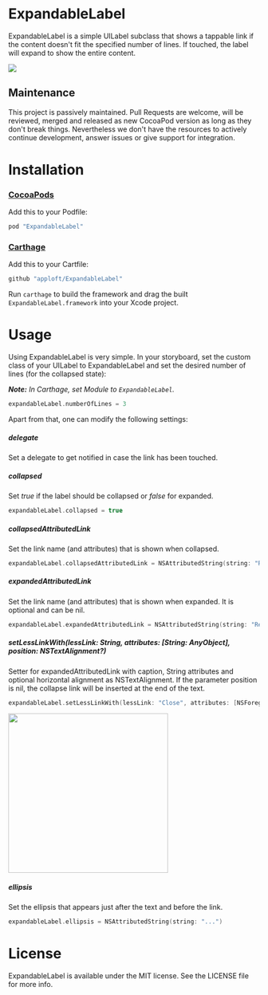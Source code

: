 # ExpandableLabel
ExpandableLabel is a simple UILabel subclass that shows a tappable link if the content doesn't fit the specified number of lines. If touched, the label will expand to show the entire content.

<img src="https://raw.githubusercontent.com/apploft/ExpandableLabel/master/Resources/ExpandableLabel.gif">

## Maintenance
This project is passively maintained. Pull Requests are welcome, will be reviewed, merged and released as new CocoaPod version as long as they don't break things.
Nevertheless we don't have the resources to actively continue development, answer issues or give support for integration.

# Installation

### [CocoaPods](https://guides.cocoapods.org/using/using-cocoapods.html)

Add this to your Podfile:

```ruby
pod "ExpandableLabel"
```

### [Carthage](https://github.com/Carthage/Carthage)

Add this to your Cartfile:

```ruby
github "apploft/ExpandableLabel"
```

Run `carthage` to build the framework and drag the built `ExpandableLabel.framework` into your Xcode project.

# Usage
Using ExpandableLabel is very simple. In your storyboard, set the custom class of your UILabel to ExpandableLabel and set the desired number of lines (for the collapsed state):

_**Note:** In Carthage, set Module to `ExpandableLabel`._

```swift
expandableLabel.numberOfLines = 3
```

Apart from that, one can modify the following settings:

##### delegate
Set a delegate to get notified in case the link has been touched.

##### collapsed
Set _true_ if the label should be collapsed or _false_ for expanded.

```swift
expandableLabel.collapsed = true
```

##### collapsedAttributedLink
Set the link name (and attributes) that is shown when collapsed.

```swift
expandableLabel.collapsedAttributedLink = NSAttributedString(string: "Read More")
```

##### expandedAttributedLink
Set the link name (and attributes) that is shown when expanded.
It is optional and can be nil.

```swift
expandableLabel.expandedAttributedLink = NSAttributedString(string: "Read Less")
```

##### setLessLinkWith(lessLink: String, attributes: [String: AnyObject], position: NSTextAlignment?)

Setter for expandedAttributedLink with caption, String attributes and optional horizontal alignment as NSTextAlignment.
If the parameter position is nil, the collapse link will be inserted at the end of the text.

```swift
expandableLabel.setLessLinkWith(lessLink: "Close", attributes: [NSForegroundColorAttributeName:UIColor.red], position: nil)
```
<img width="320" src="https://raw.githubusercontent.com/apploft/ExpandableLabel/master/Resources/MoreLessExpand.gif">

##### ellipsis
Set the ellipsis that appears just after the text and before the link.

```swift
expandableLabel.ellipsis = NSAttributedString(string: "...")
```


# License
ExpandableLabel is available under the MIT license. See the LICENSE file for more info.
